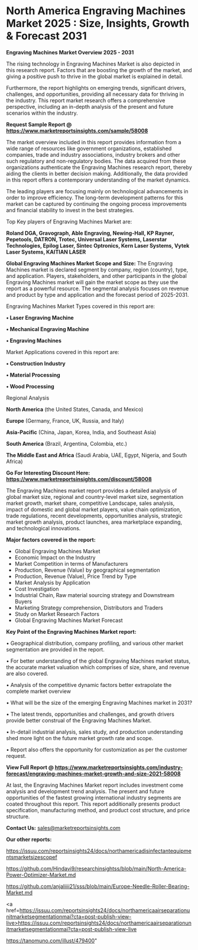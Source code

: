 # North America Engraving Machines Market 2025 : Size, Insights, Growth & Forecast 2031

<Strong> Engraving Machines Market Overview 2025 - 2031</strong>

The rising technology in Engraving Machines Market is also depicted in this research report. Factors that are boosting the growth of the market, and giving a positive push to thrive in the global market is explained in detail.

Furthermore, the report highlights on emerging trends, significant drivers, challenges, and opportunities, providing all necessary data for thriving in the industry. This report market research offers a comprehensive perspective, including an in-depth analysis of the present and future scenarios within the industry.

<strong>Request Sample Report @ <a href=https://www.marketreportsinsights.com/sample/58008>https://www.marketreportsinsights.com/sample/58008</a></strong>

The market overview included in this report provides information from a wide range of resources like government organizations, established companies, trade and industry associations, industry brokers and other such regulatory and non-regulatory bodies. The data acquired from these organizations authenticate the Engraving Machines research report, thereby aiding the clients in better decision making. Additionally, the data provided in this report offers a contemporary understanding of the market dynamics.

The leading players are focusing mainly on technological advancements in order to improve efficiency. The long-term development patterns for this market can be captured by continuing the ongoing process improvements and financial stability to invest in the best strategies.

Top Key players of Engraving Machines Market are:

<strong>Roland DGA, Gravograph, Able Engraving, Newing-Hall, KP Rayner, Pepetools, DATRON, Trotec, Universal Laser Systems, Laserstar Technologies, Epilog Laser, Sintec Optronics, Kern Laser Systems, Vytek Laser Systems, KAITIAN LASER</strong>

<strong><b>Global Engraving Machines Market Scope and Size:</b></strong>
The Engraving Machines market is declared segment by company, region (country), type, and application. Players, stakeholders, and other participants in the global Engraving Machines market will gain the market scope as they use the report as a powerful resource. The segmental analysis focuses on revenue and product by type and application and the forecast period of 2025-2031.

Engraving Machines Market Types covered in this report are:

<strong>• Laser Engraving Machine

• Mechanical Engraving Machine

• Engraving Machines</strong>

Market Applications covered in this report are:

<strong>• Construction Industry

• Material Processing

• Wood Processing</strong> 

Regional Analysis

<strong>North America</strong> (the United States, Canada, and Mexico)

<strong>Europe</strong> (Germany, France, UK, Russia, and Italy)

<strong>Asia-Pacific</strong> (China, Japan, Korea, India, and Southeast Asia)

<strong>South America</strong> (Brazil, Argentina, Colombia, etc.)

<strong>The Middle East and Africa</strong> (Saudi Arabia, UAE, Egypt, Nigeria, and South Africa)

<strong>Go For Interesting Discount Here: <a href=https://www.marketreportsinsights.com/discount/58008>https://www.marketreportsinsights.com/discount/58008</a></strong>

The Engraving Machines market report provides a detailed analysis of global market size, regional and country-level market size, segmentation market growth, market share, competitive Landscape, sales analysis, impact of domestic and global market players, value chain optimization, trade regulations, recent developments, opportunities analysis, strategic market growth analysis, product launches, area marketplace expanding, and technological innovations.

<strong><b>Major factors covered in the report:</b></strong>
<ul>
  <li>Global Engraving Machines Market </li>
  <li>Economic Impact on the Industry</li>
  <li>Market Competition in terms of Manufacturers</li>
  <li>Production, Revenue (Value) by geographical segmentation</li>
  <li>Production, Revenue (Value), Price Trend by Type</li>
  <li>Market Analysis by Application</li>
  <li>Cost Investigation</li>
  <li>Industrial Chain, Raw material sourcing strategy and Downstream Buyers</li>
  <li>Marketing Strategy comprehension, Distributors and Traders</li>
  <li>Study on Market Research Factors</li>
  <li>Global Engraving Machines Market Forecast</li>
</ul>

<strong><b>Key Point of the Engraving Machines Market report:</b></strong>

• Geographical distribution, company profiling, and various other market segmentation are provided in the report.

• For better understanding of the global Engraving Machines market status, the accurate market valuation which comprises of size, share, and revenue are also covered.

• Analysis of the competitive dynamic factors better extrapolate the complete market overview

• What will be the size of the emerging Engraving Machines market in 2031?

• The latest trends, opportunities and challenges, and growth drivers provide better construal of the Engraving Machines Market.

• In-detail industrial analysis, sales study, and production understanding shed more light on the future market growth rate and scope.

• Report also offers the opportunity for customization as per the customer request.

<strong><b>View Full Report @ <a href=https://www.marketreportsinsights.com/industry-forecast/engraving-machines-market-growth-and-size-2021-58008>https://www.marketreportsinsights.com/industry-forecast/engraving-machines-market-growth-and-size-2021-58008</a></b></strong>


At last, the Engraving Machines Market report includes investment come analysis and development trend analysis. The present and future opportunities of the fastest growing international industry segments are coated throughout this report. This report additionally presents product specification, manufacturing method, and product cost structure, and price structure.

<strong>Contact Us:</strong>
sales@marketreportsinsights.com

<strong>Our other reports:</strong>

<a href=https://issuu.com/reportsinsights24/docs/northamericadisinfectantequipmentsmarketsizescopef>https://issuu.com/reportsinsights24/docs/northamericadisinfectantequipmentsmarketsizescopef</a>

<a href=https://github.com/Hindavi9/researchinsightss/blob/main/North-America-Power-Optimizer-Market.md>https://github.com/Hindavi9/researchinsightss/blob/main/North-America-Power-Optimizer-Market.md</a>

<a href=https://github.com/anjaliiii21/sss/blob/main/Europe-Needle-Roller-Bearing-Market.md>https://github.com/anjaliiii21/sss/blob/main/Europe-Needle-Roller-Bearing-Market.md</a>

<a href=https://issuu.com/reportsinsights24/docs/northamericaairseparationunitmarketsegmentationmai?cta=post-publish-view-live>https://issuu.com/reportsinsights24/docs/northamericaairseparationunitmarketsegmentationmai?cta=post-publish-view-live</a>

<a href=https://tanomuno.com/illust/479400>https://tanomuno.com/illust/479400</a>"
